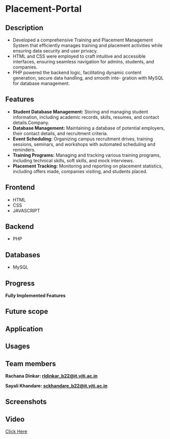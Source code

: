 # Placement-Portal

## Description
- Developed a comprehensive Training and Placement Management System that efficiently manages training and
   placement activities while ensuring data security and user privacy.
- HTML and CSS were employed to craft intuitive and accessible interfaces, ensuring seamless navigation for admins,      students, and companies.
- PHP powered the backend logic, facilitating dynamic content generation, secure data handling, and smooth inte-
gration with MySQL for database management.

## Features 

- **Student Database Management:** Storing and managing student information, including academic records, skills, resumes, and contact details.Company.
- **Database Management:** Maintaining a database of potential employers, their contact details, and recruitment criteria.
- **Event Scheduling:** Organizing campus recruitment drives, training sessions, seminars, and workshops with automated scheduling and reminders.
- **Training Programs:** Managing and tracking various training programs, including technical skills, soft skills, and mock interviews.
- **Placement Tracking:** Monitoring and reporting on placement statistics, including offers made, companies visiting, and students placed.

## Frontend 
- HTML
- CSS
- JAVASCRIPT 

## Backend 
- PHP

## Databases 
- MySQL

## Progress 

**Fully Implemented Features**


## Future scope 

## Application 

## Usages 

## Team members 

**Rachana Dinkar: rldinkar_b22@it.vjti.ac.in**

**Sayali Khandare: sckhandare_b22@it.vjti.ac.in**

## Screenshots

## Video 

[Click Here](VID-20240726-WA0002.mp4)

